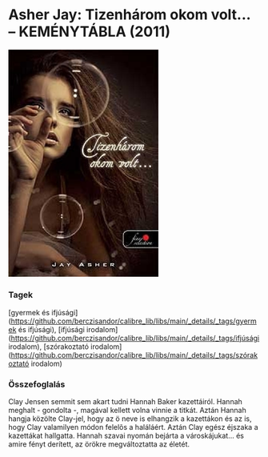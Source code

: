 # <a name="id_786">Asher Jay: Tizenhárom okom volt... – KEMÉNYTÁBLA (2011)</a>
<img src="https://github.com/BercziSandor/calibre_lib/raw/main/libs/main/Asher%20Jay/Tizenharom%20okom%20volt_.%20-%20KEMENYTABL%20%28786%29/cover.jpg" alt="cover" width="300"/>

### Tagek
[gyermek és ifjúsági](https://github.com/berczisandor/calibre_lib/libs/main/_details/_tags/gyermek és ifjúsági), [ifjúsági irodalom](https://github.com/berczisandor/calibre_lib/libs/main/_details/_tags/ifjúsági irodalom), [szórakoztató irodalom](https://github.com/berczisandor/calibre_lib/libs/main/_details/_tags/szórakoztató irodalom)

### Összefoglalás
<p class="description">Clay Jensen semmit sem akart tudni Hannah Baker kazettáiról. Hannah meghalt - gondolta -, magával kellett volna vinnie a titkát. Aztán Hannah hangja közölte Clay-jel, hogy az ö neve is elhangzik a kazettákon és az is, hogy Clay valamilyen módon felelõs a haláláért. Aztán Clay egész éjszaka a kazettákat hallgatta. Hannah szavai nyomán bejárta a városkájukat... és amire fényt derített, az örökre megváltoztatta az életét.</p>


